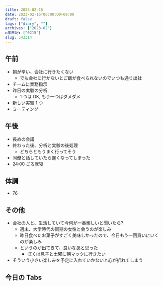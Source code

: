 ```yaml
---
title: 2023-02-15
date: 2023-02-15T00:00:00+09:00
draft: false
tags: ["diary", ""]
archives: ["2023-02"]
n年日記: ["0215"]
slug: 543314
---
```


## 午前

- 朝が辛い、会社に行きたくない
  - でも会社に行かないとご飯が食べられないのでいつも通り出社
- チームに業務指示
- 昨日の実験の分析
  - 1 つは OK, もう一つはダメダメ
- 新しい実験 1 つ
- ミーティング

## 午後

- 長めの会議
- 終わった後、分析と実験の後処理
  - どちらともうまく行ってそう
- 同僚と話していたら遅くなってしまった
- 24:00 ごろ就寝

## 体調

- 76

## その他

- 会社の人と、生活していて今何が一番楽しいと聞いたら?
  - 週末、大学時代の同期の女性と会うのが楽しみ
  - 昨日食べたお菓子がすごく美味しかったので、今日もう一回買いにいくのが楽しみ
  - というのが出てきて、良いなあと思った
    - ぼくは息子と土曜に朝マックに行きたい
- そういう小さい楽しみを予定に入れていかないと心が折れてしまう

## 今日の Tabs
